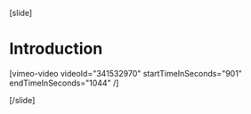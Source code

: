 [slide]
# Introduction

[vimeo-video videoId="341532970" startTimeInSeconds="901" endTimeInSeconds="1044" /]

[/slide]
